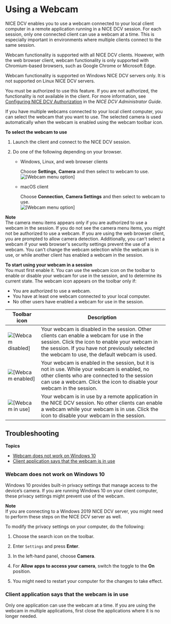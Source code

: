# Using a Webcam<a name="using-webcam"></a>

NICE DCV enables you to use a webcam connected to your local client computer in a remote application running in a NICE DCV session\. For each session, only one connected client can use a webcam at a time\. This is especially important in environments where multiple clients connect to the same session\. 

Webcam functionality is supported with all NICE DCV clients\. However, with the web browser client, webcam functionality is only supported with Chromium\-based browsers, such as Google Chrome or Microsoft Edge\.

Webcam functionality is supported on Windows NICE DCV servers only\. It is not supported on Linux NICE DCV servers\.

You must be authorized to use this feature\. If you are not authorized, the functionality is not available in the client\. For more information, see [Configuring NICE DCV Authorization](https://docs.aws.amazon.com/dcv/latest/adminguide/security-authorization.html) in the *NICE DCV Administrator Guide*\.

If you have multiple webcams connected to your local client computer, you can select the webcam that you want to use\. The selected camera is used automatically when the webcam is enabled using the webcam toolbar icon\.

**To select the webcam to use**

1. Launch the client and connect to the NICE DCV session\.

1. Do one of the following depending on your browser\.
   + Windows, Linux, and web browser clients

     Choose **Settings**, **Camera** and then select to webcam to use\.  
![\[Webcam menu option\]](http://docs.aws.amazon.com/dcv/latest/userguide/images/menu.png)
   + macOS client

     Choose **Connection**, **Camera Settings** and then select to webcam to use\.  
![\[Webcam menu option\]](http://docs.aws.amazon.com/dcv/latest/userguide/images/mac-menu.png)

**Note**  
The camera menu items appears only if you are authorized to use a webcam in the session\. If you do not see the camera menu items, you might not be authorized to use a webcam\.
If you are using the web browser client, you are prompted to allow camera detection\. Additionally, you can't select a webcam if your web browser's security settings prevent the use of a webcam\.
You can't change the webcam selection while the webcam is in use, or while another client has enabled a webcam in the session\.

**To start using your webcam in a session**  
You must first enable it\. You can use the webcam icon on the toolbar to enable or disable your webcam for use in the session, and to determine its current state\. The webcam icon appears on the toolbar only if:
+ You are authorized to use a webcam\.
+ You have at least one webcam connected to your local computer\.
+ No other users have enabled a webcam for use in the session\.


| Toolbar icon | Description | 
| --- | --- | 
|  ![\[Webcam disabled\]](http://docs.aws.amazon.com/dcv/latest/userguide/images/disabled.png)  |  Your webcam is disabled in the session\. Other clients can enable a webcam for use in the session\. Click the icon to enable your webcam in the session\. If you have not previously selected the webcam to use, the default webcam is used\.  | 
|  ![\[Webcam enabled\]](http://docs.aws.amazon.com/dcv/latest/userguide/images/enabled.png)  |  Your webcam is enabled in the session, but it is not in use\. While your webcam is enabled, no other clients who are connected to the session can use a webcam\. Click the icon to disable your webcam in the session\.  | 
|  ![\[Webcam in use\]](http://docs.aws.amazon.com/dcv/latest/userguide/images/inuse.png)  |  Your webcam is in use by a remote application in the NICE DCV session\. No other clients can enable a webcam while your webcam is in use\. Click the icon to disable your webcam in the session\.  | 

## Troubleshooting<a name="troubleshoot"></a>

**Topics**
+ [Webcam does not work on Windows 10](#win-10)
+ [Client application says that the webcam is in use](#close-app)

### Webcam does not work on Windows 10<a name="win-10"></a>

Windows 10 provides built\-in privacy settings that manage access to the device’s camera\. If you are running Windows 10 on your client computer, these privacy settings might prevent use of the webcam\.

**Note**  
If you are connecting to a Windows 2019 NICE DCV server, you might need to perform these steps on the NICE DCV server as well\.

To modify the privacy settings on your computer, do the following:

1. Choose the search icon on the toolbar\.

1. Enter `Settings` and press **Enter**\.

1. In the left\-hand panel, choose **Camera**\.

1. For **Allow apps to access your camera**, switch the toggle to the **On** position\.

1. You might need to restart your computer for the changes to take effect\.

### Client application says that the webcam is in use<a name="close-app"></a>

Only one application can use the webcam at a time\. If you are using the webcam in multiple applications, first close the applications where it is no longer needed\.